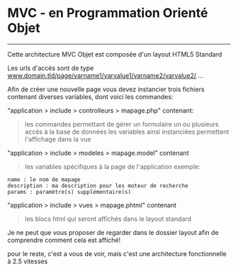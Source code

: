 # MVC - en Programmation Orienté Objet
---
Cette architecture MVC Objet est composée d'un layout HTML5 Standard

Les urls d'accès sont de type www.domain.tld/page/varname1/varvalue1/varname2/varvalue2/ ...

Afin de créer une nouvelle page vous devez instancier trois fichiers contenant diverses variables, dont voici les commandes:


"application > include > controlleurs > mapage.php" contenant:
> les commandes permettant de gérer un formulaire
> un ou plusieurs accès à la base de données
> les variables ainsi instanciées permettent l'affichage dans la vue

"application > include > modeles > mapage.model" contenant
>les variables spécifiques à la page de l'application exemple:
```
name : le nom de mapage
description : ma description pour les moteur de recherche
params : paramètre(s) supplémentaire(s)
```

"application > include > vues > mapage.phtml" contenant
>les blocs html qui seront affichés dans le layout standard

Je ne peut que vous proposer de regarder dans le dossier layout afin de comprendre comment cela est affiché!



pour le reste, c'est a vous de voir, mais c'est une architecture fonctionnelle à 2.5 vitesses
